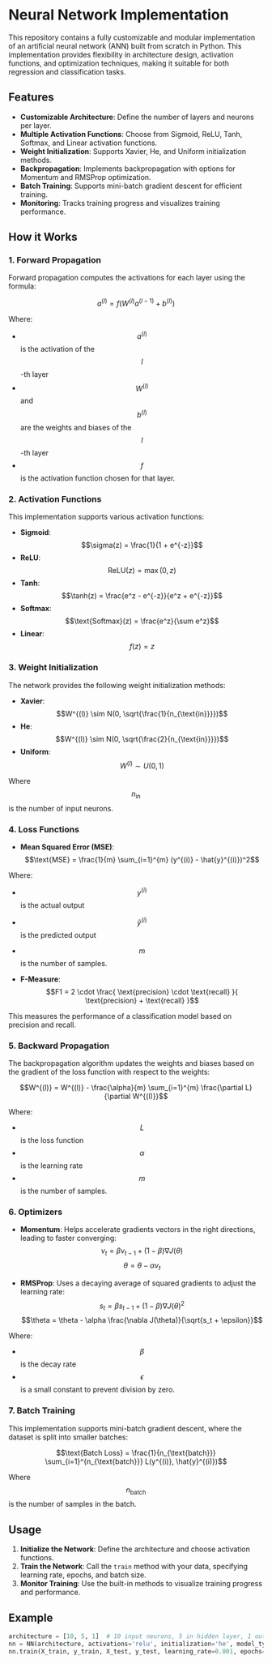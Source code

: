 # Neural Network Implementation

This repository contains a fully customizable and modular implementation of an artificial neural network (ANN) built from scratch in Python. This implementation provides flexibility in architecture design, activation functions, and optimization techniques, making it suitable for both regression and classification tasks.

## Features

- **Customizable Architecture**: Define the number of layers and neurons per layer.
- **Multiple Activation Functions**: Choose from Sigmoid, ReLU, Tanh, Softmax, and Linear activation functions.
- **Weight Initialization**: Supports Xavier, He, and Uniform initialization methods.
- **Backpropagation**: Implements backpropagation with options for Momentum and RMSProp optimization.
- **Batch Training**: Supports mini-batch gradient descent for efficient training.
- **Monitoring**: Tracks training progress and visualizes training performance.

## How it Works

### 1. Forward Propagation

Forward propagation computes the activations for each layer using the formula:

$$
a^{(l)} = f(W^{(l)} a^{(l-1)} + b^{(l)})
$$

Where:
- $$a^{(l)}$$ is the activation of the $$l$$-th layer
- $$W^{(l)}$$ and $$b^{(l)}$$ are the weights and biases of the $$l$$-th layer
- $$f$$ is the activation function chosen for that layer.

### 2. Activation Functions

This implementation supports various activation functions:
- **Sigmoid**: $$\sigma(z) = \frac{1}{1 + e^{-z}}$$
- **ReLU**: $$\text{ReLU}(z) = \max(0, z)$$
- **Tanh**: $$\tanh(z) = \frac{e^z - e^{-z}}{e^z + e^{-z}}$$
- **Softmax**: $$\text{Softmax}(z) = \frac{e^z}{\sum e^z}$$
- **Linear**: $$f(z) = z$$

### 3. Weight Initialization

The network provides the following weight initialization methods:
- **Xavier**: 
$$W^{(l)} \sim N(0, \sqrt{\frac{1}{n_{\text{in}}}})$$
- **He**: 
$$W^{(l)} \sim N(0, \sqrt{\frac{2}{n_{\text{in}}}})$$
- **Uniform**: 
$$W^{(l)} \sim U(0, 1)$$

Where $$n_{\text{in}}$$ is the number of input neurons.

### 4. Loss Functions

- **Mean Squared Error (MSE)**:
$$\text{MSE} = \frac{1}{m} \sum_{i=1}^{m} (y^{(i)} - \hat{y}^{(i)})^2$$

Where:
- $$y^{(i)}$$ is the actual output
- $$\hat{y}^{(i)}$$ is the predicted output
- $$m$$ is the number of samples.

- **F-Measure**:
$$F1 = 2 \cdot \frac{ \text{precision} \cdot \text{recall} }{ \text{precision} + \text{recall} }$$

This measures the performance of a classification model based on precision and recall.

### 5. Backward Propagation

The backpropagation algorithm updates the weights and biases based on the gradient of the loss function with respect to the weights:

$$W^{(l)} = W^{(l)} - \frac{\alpha}{m} \sum_{i=1}^{m} \frac{\partial L}{\partial W^{(l)}}$$

Where:
- $$L$$ is the loss function
- $$\alpha$$ is the learning rate
- $$m$$ is the number of samples.

### 6. Optimizers

- **Momentum**: Helps accelerate gradients vectors in the right directions, leading to faster converging:
$$v_t = \beta v_{t-1} + (1 - \beta) \nabla J(\theta)$$
$$\theta = \theta - \alpha v_t$$

- **RMSProp**: Uses a decaying average of squared gradients to adjust the learning rate:
$$s_t = \beta s_{t-1} + (1 - \beta) \nabla J(\theta)^2$$
$$\theta = \theta - \alpha \frac{\nabla J(\theta)}{\sqrt{s_t + \epsilon}}$$

Where:
- $$\beta$$ is the decay rate
- $$\epsilon$$ is a small constant to prevent division by zero.

### 7. Batch Training

This implementation supports mini-batch gradient descent, where the dataset is split into smaller batches:

$$\text{Batch Loss} = \frac{1}{n_{\text{batch}}} \sum_{i=1}^{n_{\text{batch}}} L(y^{(i)}, \hat{y}^{(i)})$$

Where $$n_{\text{batch}}$$ is the number of samples in the batch.

## Usage

1. **Initialize the Network**: Define the architecture and choose activation functions.
2. **Train the Network**: Call the `train` method with your data, specifying learning rate, epochs, and batch size.
3. **Monitor Training**: Use the built-in methods to visualize training progress and performance.

## Example

```python
architecture = [10, 5, 1]  # 10 input neurons, 5 in hidden layer, 1 output
nn = NN(architecture, activations='relu', initialization='he', model_type='regression')
nn.train(X_train, y_train, X_test, y_test, learning_rate=0.001, epochs=1000)
```
